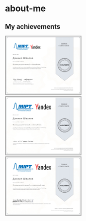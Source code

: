 # about-me

## My achievements

<img src="./images/coursera_white-belt.jpg" width="50%" alt="Coursera CPP White Belt" />
<img src="./images/coursera_yellow-belt.jpg" width="50%" alt="Coursera CPP Yellow Belt" /> 
<img src="./images/coursera_brown-belt.jpg" width="50%" alt="Coursera CPP Brown Belt" />

